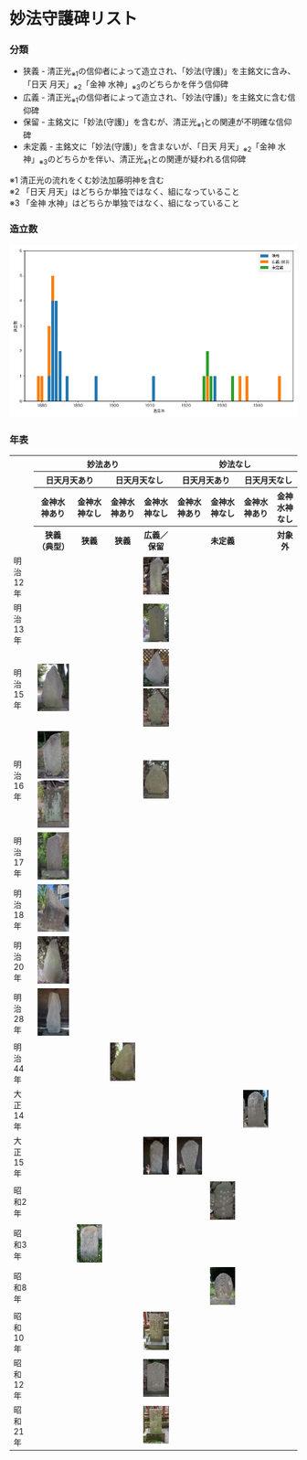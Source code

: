 # 妙法守護碑リスト

### 分類
* 狭義 - 清正光<sub>※1</sub>の信仰者によって造立され、「妙法(守護)」を主銘文に含み、「日天 月天」<sub>※2</sub>「金神 水神」<sub>※3</sub>のどちらかを伴う信仰碑
* 広義 - 清正光<sub>※1</sub>の信仰者によって造立され、「妙法(守護)」を主銘文に含む信仰碑
* 保留 - 主銘文に「妙法(守護)」を含むが、清正光<sub>※1</sub>との関連が不明確な信仰碑
* 未定義 - 主銘文に「妙法(守護)」を含まないが、「日天 月天」<sub>※2</sub>「金神 水神」<sub>※3</sub>のどちらかを伴い、清正光<sub>※1</sub>との関連が疑われる信仰碑

※1 清正光の流れをくむ妙法加藤明神を含む  
※2 「日天 月天」はどちらか単独ではなく、組になっていること  
※3 「金神 水神」はどちらか単独ではなく、組になっていること

### 造立数
![造立数](./造立数グラフ.png)

### 年表
<table>
  <tr><th rowspan="4"><th colspan="4">妙法あり</th><th colspan="4">妙法なし</th></tr>
  <tr><th colspan="2">日天月天あり</th><th colspan="2">日天月天なし</th><th colspan="2">日天月天あり</th><th colspan="2">日天月天なし</th></tr>
  <tr><th>金神水神あり</th><th>金神水神なし</th><th>金神水神あり</th><th>金神水神なし</th><th>金神水神あり</th><th>金神水神なし</th><th>金神水神あり</th><th>金神水神なし</th></tr>
  <tr><th>狭義（典型）</th><th>狭義</th><th>狭義</th><th>広義／保留</th><th colspan="3">未定義</th><th>対象外</th></tr>
  <tr>
    <td>明治12年</td>
    <td></td>
    <td></td>
    <td></td>
    <td><img src="https://github.com/sekibutsu-info/myoho_shugohi/blob/main/photo/妙法守護金神碑（志田山朝日寺）.jpg" width="150" title="妙法守護金神"></td>
    <td></td>
    <td></td>
    <td></td>
    <td></td>
  </tr>
  <tr>
    <td>明治13年</td>
    <td></td>
    <td></td>
    <td></td>
    <td><img src="https://github.com/sekibutsu-info/myoho_shugohi/blob/main/photo/妙法守護金神碑（井原寺）.jpg" width="150" title="妙法守護金神"></td>
    <td></td>
    <td></td>
    <td></td>
    <td></td>
  </tr>
  <tr>
    <td>明治15年</td>
    <td><img src="https://github.com/sekibutsu-info/myoho_shugohi/blob/main/photo/妙法守護碑（八王子市・善龍寺）.jpg" width="150" title="妙法守護"></td>
    <td></td>
    <td></td>
    <td><img src="https://github.com/sekibutsu-info/myoho_shugohi/blob/main/photo/妙法大嶋明神守碑（八王子市・七面堂）.jpg" width="150" title="妙法大嶋明神守"><br>
        <img src="https://github.com/sekibutsu-info/myoho_shugohi/blob/main/photo/妙法市明神碑（町田市・七面堂）.jpg" width="150" title="妙法市明神"></td>
    <td></td>
    <td></td>
    <td></td>
    <td></td>
  </tr>
  <tr>
    <td>明治16年</td>
    <td><img src="https://github.com/sekibutsu-info/myoho_shugohi/blob/main/photo/妙法守護碑（町田市相原町）2.jpg" width="150" title="妙法守護"><br>
        <img src="https://github.com/sekibutsu-info/myoho_shugohi/blob/main/photo/妙法守護碑（町田市・大戸観音堂）.jpg" width="150" title="妙法"></td>
    <td></td>
    <td></td>
    <td><img src="https://github.com/sekibutsu-info/myoho_shugohi/blob/main/photo/妙法守護雄神碑（町田市・七面堂）.jpg" width="150" title="妙法守護雄神"></td>
    <td></td>
    <td></td>
    <td></td>
    <td></td>
  </tr>
  <tr>
    <td>明治17年</td>
    <td><img src="https://github.com/sekibutsu-info/myoho_shugohi/blob/main/photo/妙法守護碑（町田市相原町）.jpg" width="150" title="妙法守護"></td>
    <td></td>
    <td></td>
    <td></td>
    <td></td>
    <td></td>
    <td></td>
    <td></td>
  </tr>
  <tr>
    <td>明治18年</td>
    <td><img src="https://github.com/sekibutsu-info/myoho_shugohi/blob/main/photo/妙法守護碑（相模原市中央区宮下本町）.jpg" width="150" title="妙法守護"></td>
    <td></td>
    <td></td>
    <td></td>
    <td></td>
    <td></td>
    <td></td>
    <td></td>
  </tr>
  <tr>
    <td>明治20年</td>
    <td><img src="https://github.com/sekibutsu-info/myoho_shugohi/blob/main/photo/妙法守護碑（駒木野稲荷神社）.jpg" width="150" title="妙法守護"></td>
    <td></td>
    <td></td>
    <td></td>
    <td></td>
    <td></td>
    <td></td>
    <td></td>
  </tr>
  <tr>
    <td>明治28年</td>
    <td><img src="https://github.com/sekibutsu-info/myoho_shugohi/blob/main/photo/妙法守護碑（厚木市金田）.jpg" width="150" title="妙法三十番神守護"></td>
    <td></td>
    <td></td>
    <td></td>
    <td></td>
    <td></td>
    <td></td>
    <td></td>
  </tr>
  <tr>
    <td>明治44年</td>
    <td></td>
    <td></td>
    <td><img src="https://github.com/sekibutsu-info/myoho_shugohi/blob/main/photo/妙法守護碑（昭島市・観音寺）.jpg" width="150" title="妙法守護"></td>
    <td></td>
    <td></td>
    <td></td>
    <td></td>
    <td></td>
  </tr>
  <tr>
    <td>大正14年</td>
    <td></td>
    <td></td>
    <td></td>
    <td></td>
    <td></td>
    <td></td>
    <td><img src="https://github.com/sekibutsu-info/myoho_shugohi/blob/main/photo/金神水神守護所碑（諏訪神社）.jpg" width="150" title="金神水神守護所"></td>
    <td></td>
  </tr>
  <tr>
    <td>大正15年</td>
    <td></td>
    <td></td>
    <td></td>
    <td><img src="https://github.com/sekibutsu-info/myoho_shugohi/blob/main/photo/妙法守護神碑（妙法加藤明神）.jpg" width="150" title="妙法守護神"></td>
    <td><img src="https://github.com/sekibutsu-info/myoho_shugohi/blob/main/photo/日天月天水神金神碑（妙法加藤明神）.jpg" width="150" title=""></td>
    <td></td>
    <td></td>
    <td></td>
  </tr>
  <tr>
    <td>昭和2年</td>
    <td></td>
    <td></td>
    <td></td>
    <td></td>
    <td></td>
    <td><img src="https://github.com/sekibutsu-info/myoho_shugohi/blob/main/photo/八大龍王塔（大島中ノ郷のヤツボ）.jpg" width="150" title="八大龍王塔"></td>
    <td></td>
    <td></td>
  </tr>
    <td>昭和3年</td>
    <td></td>
    <td><img src="https://github.com/sekibutsu-info/myoho_shugohi/blob/main/photo/日天月天妙法守護金神碑（相模原市緑区青野原）.jpg" width="150" title="妙法守護金神"></td>
    <td></td>
    <td></td>
    <td></td>
    <td></td>
    <td></td>
    <td></td>
  </tr>
  <tr>
    <td>昭和8年</td>
    <td></td>
    <td></td>
    <td></td>
    <td></td>
    <td></td>
    <td><img src="https://github.com/sekibutsu-info/myoho_shugohi/blob/main/photo/日天月天金神碑（町田市相原町）.jpg" width="150" title="金神"></td>
    <td></td>
    <td></td>
  </tr>
  <tr>
    <td>昭和10年</td>
    <td></td>
    <td></td>
    <td></td>
    <td><img src="https://github.com/sekibutsu-info/myoho_shugohi/blob/main/photo/妙法金神社碑（中野神社）.jpg" width="150" title="妙法金神社"></td>
    <td></td>
    <td></td>
    <td></td>
    <td></td>
  </tr>
  <tr>
    <td>昭和12年</td>
    <td></td>
    <td></td>
    <td></td>
    <td><img src="https://github.com/sekibutsu-info/myoho_shugohi/blob/main/photo/妙法守護道祖神（御嶽神社）.jpg" width="150" title="妙法守護道祖神"></td>
    <td></td>
    <td></td>
    <td></td>
    <td></td>
  </tr>
  <tr>
    <td>昭和21年</td>
    <td></td>
    <td></td>
    <td></td>
    <td><img src="https://github.com/sekibutsu-info/myoho_shugohi/blob/main/photo/妙法守護神碑（中野神社）.jpg" width="150" title="妙法守護神"></td>
    <td></td>
    <td></td>
    <td></td>
    <td></td>
  </tr>
</table>

